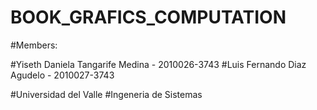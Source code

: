 # BOOK_GRAFICS_COMPUTATION

#Members:

#Yiseth Daniela Tangarife Medina - 2010026-3743
#Luis Fernando Diaz Agudelo - 2010027-3743

#Universidad del Valle
#Ingeneria de Sistemas
